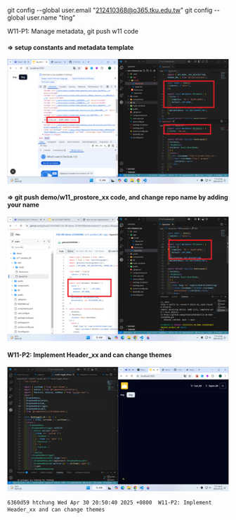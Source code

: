 git config --global user.email "212410368@o365.tku.edu.tw"
git config --global user.name "ting"

W11-P1: Manage metadata, git push w11 code

#### => setup constants and metadata template

![](w11-p1-1.png)

#### => git push demo/w11_prostore_xx code, and change repo name by adding your name

![](w11-p1-2.png)

#### W11-P2: Implement Header_xx and can change themes

![](w11-p2-1.png)

```
6360d59 htchung Wed Apr 30 20:50:40 2025 +0800  W11-P2: Implement Header_xx and can change themes
```
